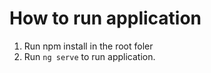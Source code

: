 # How to run application
  1. Run npm install in the root foler
  2. Run `ng serve` to run application.
